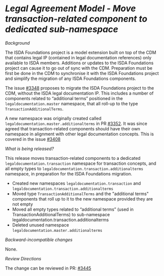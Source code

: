 # *Legal Agreement Model - Move transaction-related component to dedicated sub-namespace*

_Background_

The ISDA Foundations project is a model extension built on top of the CDM that contains legal IP (contained in legal documentation references) only available to ISDA members. Additions or updates to the ISDA Foundations project can cause it to go out of sync with the CDM. Preparation must be first be done in the CDM to synchronise it with the ISDA Foundations project and simplify the migration of any ISDA Foundations components.

The issue [#3348](https://github.com/finos/common-domain-model/issues/3348) proposes to migrate the ISDA Foundations project to the CDM, without the ISDA legal documentation IP. This includes a number of components related to “additional terms” positioned in the `legaldocumentation.master` namespace, that all roll-up to the type `TransactionAdditionalTerms`.

A new namespace was originally created called `legaldocumentation.master.additionalterms` in PR [#3352](https://github.com/finos/common-domain-model/issues/3352). It was since agreed that transaction-related components should have their own namespace in alignment with other legal documentation concepts. This is covered in the issue [#3408](https://github.com/finos/common-domain-model/issues/3408)

_What is being released?_

This release moves transaction-related components to a dedicated `legaldocumentation.transaction` namespace for transaction concepts, and all empty types to `legaldocumentation.transaction.additionalterms` namespace, in preparation for the ISDA Foundations migration.

- Created new namespaces `legaldocumentation.transaction` and `legaldocumentation.transaction.additionalterms`
- Moved type `TransactionAdditionalTerms` and the "additional terms" components that roll up to it to the new namespace provided they are not empty
- Moved all empty types related to “additional terms” (used in TransactionAdditionalTerms) to sub-namespace legaldocumentation.transaction.additionalterms
- Deleted unused namespace `legaldocumentation.master.additionalterms`


_Backward-incompatible changes_

None.

_Review Directions_

The change can be reviewed in PR: [#3445](https://github.com/finos/common-domain-model/pull/3445)